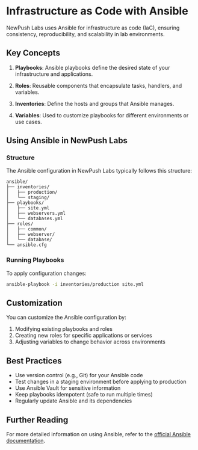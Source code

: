 # Infrastructure as Code with Ansible

NewPush Labs uses Ansible for infrastructure as code (IaC), ensuring consistency, reproducibility, and scalability in lab environments.

## Key Concepts

1. **Playbooks**: Ansible playbooks define the desired state of your infrastructure and applications.

2. **Roles**: Reusable components that encapsulate tasks, handlers, and variables.

3. **Inventories**: Define the hosts and groups that Ansible manages.

4. **Variables**: Used to customize playbooks for different environments or use cases.

## Using Ansible in NewPush Labs

### Structure

The Ansible configuration in NewPush Labs typically follows this structure:

```
ansible/
├── inventories/
│   ├── production/
│   └── staging/
├── playbooks/
│   ├── site.yml
│   ├── webservers.yml
│   └── databases.yml
├── roles/
│   ├── common/
│   ├── webserver/
│   └── database/
└── ansible.cfg
```

### Running Playbooks

To apply configuration changes:

```bash
ansible-playbook -i inventories/production site.yml
```

## Customization

You can customize the Ansible configuration by:

1. Modifying existing playbooks and roles
2. Creating new roles for specific applications or services
3. Adjusting variables to change behavior across environments

## Best Practices

- Use version control (e.g., Git) for your Ansible code
- Test changes in a staging environment before applying to production
- Use Ansible Vault for sensitive information
- Keep playbooks idempotent (safe to run multiple times)
- Regularly update Ansible and its dependencies

## Further Reading

For more detailed information on using Ansible, refer to the [official Ansible documentation](https://docs.ansible.com/).
